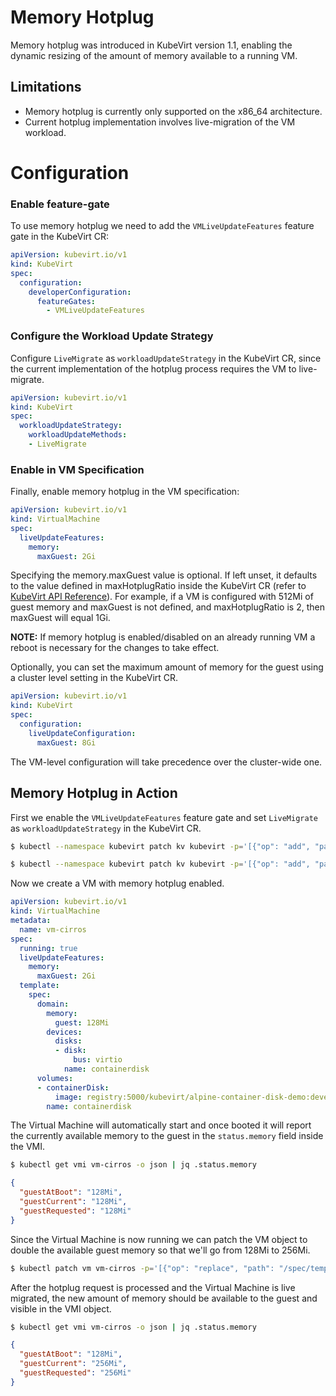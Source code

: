 # Memory Hotplug

Memory hotplug was introduced in KubeVirt version 1.1, enabling the dynamic resizing of the amount of memory available to a running VM.

## Limitations
* Memory hotplug is currently only supported on the x86_64 architecture.
* Current hotplug implementation involves live-migration of the VM workload.

# Configuration

### Enable feature-gate

To use memory hotplug we need to add the `VMLiveUpdateFeatures` feature gate in the KubeVirt CR:

```yaml
apiVersion: kubevirt.io/v1
kind: KubeVirt
spec:
  configuration:
    developerConfiguration:
      featureGates:
        - VMLiveUpdateFeatures
```

### Configure the Workload Update Strategy

Configure `LiveMigrate` as `workloadUpdateStrategy` in the KubeVirt CR, since the current implementation of the hotplug process requires the VM to live-migrate.

```yaml
apiVersion: kubevirt.io/v1
kind: KubeVirt
spec:
  workloadUpdateStrategy:
    workloadUpdateMethods:
    - LiveMigrate
```

### Enable in VM Specification

Finally, enable memory hotplug in the VM specification:
```yaml
apiVersion: kubevirt.io/v1
kind: VirtualMachine
spec:
  liveUpdateFeatures:
    memory:
      maxGuest: 2Gi
```
Specifying the memory.maxGuest value is optional. If left unset, it defaults to the value defined in maxHotplugRatio inside the KubeVirt CR (refer to [KubeVirt API Reference](https://kubevirt.io/api-reference/v1.1.0/definitions.html#_v1_liveupdateconfiguration)). For example, if a VM is configured with 512Mi of guest memory and maxGuest is not defined, and maxHotplugRatio is 2, then maxGuest will equal 1Gi.

**NOTE:** If memory hotplug is enabled/disabled on an already running VM a reboot is necessary for the changes to take effect.

Optionally, you can set the maximum amount of memory for the guest using a cluster level setting in the KubeVirt CR.

```yaml
apiVersion: kubevirt.io/v1
kind: KubeVirt
spec:
  configuration:
    liveUpdateConfiguration:
      maxGuest: 8Gi
```

The VM-level configuration will take precedence over the cluster-wide one.

## Memory Hotplug in Action

First we enable the `VMLiveUpdateFeatures` feature gate and set `LiveMigrate` as `workloadUpdateStrategy` in the KubeVirt CR.

```sh
$ kubectl --namespace kubevirt patch kv kubevirt -p='[{"op": "add", "path": "/spec/configuration/developerConfiguration/featureGates", "value": ["VMLiveUpdateFeatures"]}]' --type='json'
```
```sh
$ kubectl --namespace kubevirt patch kv kubevirt -p='[{"op": "add", "path": "/spec/workloadUpdateStrategy/workloadUpdateMethods", "value": ["LiveMigrate"]}]' --type='json'
```

Now we create a VM with memory hotplug enabled.

```yaml
apiVersion: kubevirt.io/v1
kind: VirtualMachine
metadata:
  name: vm-cirros
spec:
  running: true
  liveUpdateFeatures:
    memory:
      maxGuest: 2Gi
  template:
    spec:
      domain:
        memory:
          guest: 128Mi
        devices:
          disks:
          - disk:
              bus: virtio
            name: containerdisk
      volumes:
      - containerDisk:
          image: registry:5000/kubevirt/alpine-container-disk-demo:devel
        name: containerdisk
```

The Virtual Machine will automatically start and once booted it will report the currently available memory to the guest in the `status.memory` field inside the VMI.

```sh
$ kubectl get vmi vm-cirros -o json | jq .status.memory
```
```json
{
  "guestAtBoot": "128Mi",
  "guestCurrent": "128Mi",
  "guestRequested": "128Mi"
}
```

Since the Virtual Machine is now running we can patch the VM object to double the available guest memory so that we'll go from 128Mi to 256Mi.

```sh
$ kubectl patch vm vm-cirros -p='[{"op": "replace", "path": "/spec/template/spec/domain/memory/guest", "value": "256Mi"}]' --type='json'
```

After the hotplug request is processed and the Virtual Machine is live migrated, the new amount of memory should be available to the guest
and visible in the VMI object.

```sh
$ kubectl get vmi vm-cirros -o json | jq .status.memory
```
```json
{
  "guestAtBoot": "128Mi",
  "guestCurrent": "256Mi",
  "guestRequested": "256Mi"
}
```
